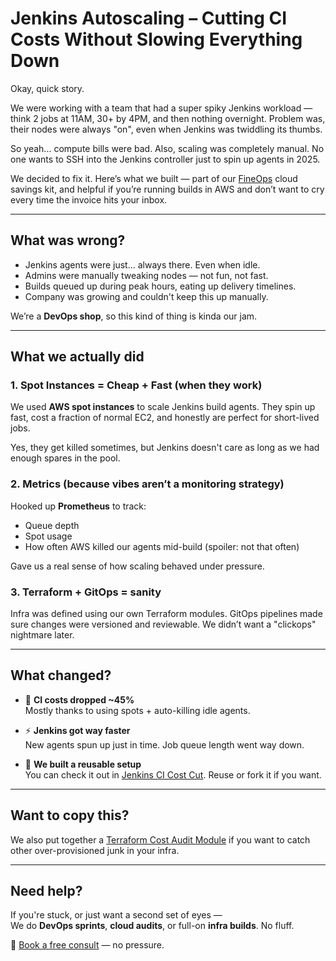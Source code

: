 # Jenkins Autoscaling – Cutting CI Costs Without Slowing Everything Down

Okay, quick story.

We were working with a team that had a super spiky Jenkins workload — think 2 jobs at 11AM, 30+ by 4PM, and then nothing overnight. Problem was, their nodes were always "on", even when Jenkins was twiddling its thumbs.

So yeah... compute bills were bad. Also, scaling was completely manual. No one wants to SSH into the Jenkins controller just to spin up agents in 2025.

We decided to fix it. Here’s what we built — part of our [FineOps](../README.md) cloud savings kit, and helpful if you’re running builds in AWS and don’t want to cry every time the invoice hits your inbox.

---

## What was wrong?

- Jenkins agents were just... always there. Even when idle.  
- Admins were manually tweaking nodes — not fun, not fast.  
- Builds queued up during peak hours, eating up delivery timelines.  
- Company was growing and couldn't keep this up manually.

We’re a **DevOps shop**, so this kind of thing is kinda our jam.

---

## What we actually did

### 1. Spot Instances = Cheap + Fast (when they work)

We used **AWS spot instances** to scale Jenkins build agents. They spin up fast, cost a fraction of normal EC2, and honestly are perfect for short-lived jobs.

Yes, they get killed sometimes, but Jenkins doesn't care as long as we had enough spares in the pool.  

### 2. Metrics (because vibes aren’t a monitoring strategy)

Hooked up **Prometheus** to track:

- Queue depth
- Spot usage
- How often AWS killed our agents mid-build (spoiler: not that often)

Gave us a real sense of how scaling behaved under pressure.

### 3. Terraform + GitOps = sanity

Infra was defined using our own Terraform modules. GitOps pipelines made sure changes were versioned and reviewable. We didn’t want a "clickops" nightmare later.

---

## What changed?

- 💸 **CI costs dropped ~45%**  
  Mostly thanks to using spots + auto-killing idle agents.

- ⚡ **Jenkins got way faster**  
  New agents spun up just in time. Job queue length went way down.

- 📁 **We built a reusable setup**  
  You can check it out in [Jenkins CI Cost Cut](../jenkins-ci-cost-cut/README.md). Reuse or fork it if you want.

---

## Want to copy this?

We also put together a [Terraform Cost Audit Module](../terraform-cost-audit-module/README.md) if you want to catch other over-provisioned junk in your infra.

---

## Need help?

If you're stuck, or just want a second set of eyes —  
We do **DevOps sprints**, **cloud audits**, or full-on **infra builds**. No fluff.

📅 [Book a free consult](https://cal.com/fineops-demo) — no pressure.
